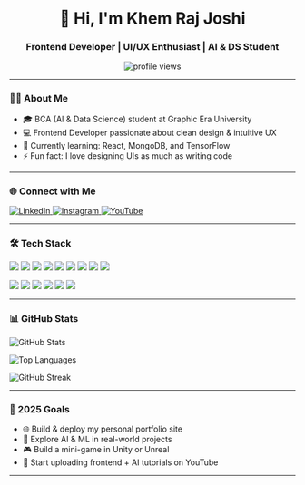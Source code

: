 <h1 align="center">👋 Hi, I'm Khem Raj Joshi</h1>
<h3 align="center">Frontend Developer | UI/UX Enthusiast | AI & DS Student</h3>

<p align="center">
  <img src="https://komarev.com/ghpvc/?username=khem75&label=Profile%20views&color=blue&style=flat-square" alt="profile views" />
</p>

---

### 👨‍💻 About Me

- 🎓 BCA (AI & Data Science) student at Graphic Era University
- 💻 Frontend Developer passionate about clean design & intuitive UX
- 🌱 Currently learning: React, MongoDB, and TensorFlow
- ⚡ Fun fact: I love designing UIs as much as writing code

---

### 🌐 Connect with Me

<p>
  <a href="https://linkedin.com/in/khem-joshi" target="_blank">
    <img src="https://img.shields.io/badge/LinkedIn-blue?style=flat-square&logo=linkedin" alt="LinkedIn" />
  </a>
  <a href="https://instagram.com/khemjoshi10_" target="_blank">
    <img src="https://img.shields.io/badge/Instagram-%23E4405F?style=flat-square&logo=instagram&logoColor=white" alt="Instagram" />
  </a>
  <a href="https://www.youtube.com/@thekhem" target="_blank">
    <img src="https://img.shields.io/badge/YouTube-red?style=flat-square&logo=youtube&logoColor=white" alt="YouTube" />
  </a>
 
</p>

---

### 🛠️ Tech Stack

<p>
  <img src="https://img.shields.io/badge/HTML5-E34F26?style=flat-square&logo=html5&logoColor=white" />
  <img src="https://img.shields.io/badge/CSS3-1572B6?style=flat-square&logo=css3&logoColor=white" />
  <img src="https://img.shields.io/badge/JavaScript-F7DF1E?style=flat-square&logo=javascript&logoColor=black" />
  <img src="https://img.shields.io/badge/PHP-777BB4?style=flat-square&logo=php&logoColor=white" />
  <img src="https://img.shields.io/badge/Python-3776AB?style=flat-square&logo=python&logoColor=white" />
  <img src="https://img.shields.io/badge/Java-007396?style=flat-square&logo=java&logoColor=white" />
  <img src="https://img.shields.io/badge/Node.js-339933?style=flat-square&logo=node.js&logoColor=white" />
  <img src="https://img.shields.io/badge/MySQL-4479A1?style=flat-square&logo=mysql&logoColor=white" />
  <img src="https://img.shields.io/badge/MongoDB-47A248?style=flat-square&logo=mongodb&logoColor=white" />
</p>

<p>
  <img src="https://img.shields.io/badge/Figma-F24E1E?style=flat-square&logo=figma&logoColor=white" />
  <img src="https://img.shields.io/badge/Photoshop-31A8FF?style=flat-square&logo=adobe-photoshop&logoColor=white" />
  <img src="https://img.shields.io/badge/Illustrator-FF9A00?style=flat-square&logo=adobe-illustrator&logoColor=white" />
  <img src="https://img.shields.io/badge/OpenCV-5C3EE8?style=flat-square&logo=opencv&logoColor=white" />
  <img src="https://img.shields.io/badge/TensorFlow-FF6F00?style=flat-square&logo=tensorflow&logoColor=white" />
  <img src="https://img.shields.io/badge/Unity-000000?style=flat-square&logo=unity&logoColor=white" />
</p>

---

### 📊 GitHub Stats

<p>
  <img src="https://github-readme-stats.vercel.app/api?username=khem75&show_icons=true&theme=default" alt="GitHub Stats" />
</p>

<p>
  <img src="https://github-readme-stats.vercel.app/api/top-langs/?username=khem75&layout=compact" alt="Top Languages" />
</p>

<p>
  <img src="https://github-readme-streak-stats.herokuapp.com?user=khem75&theme=default" alt="GitHub Streak" />
</p>

---

### 🎯 2025 Goals

- 🌐 Build & deploy my personal portfolio site
- 🤖 Explore AI & ML in real-world projects
- 🎮 Build a mini-game in Unity or Unreal
- 🎥 Start uploading frontend + AI tutorials on YouTube

---

